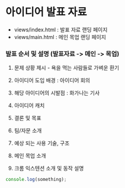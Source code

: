# 아이디어 발표 자료

- views/index.html : 발표 자료 랜딩 페이지
- views/main.html : 메인 목업 랜딩 페이지

### 발표 순서 및 설명 (발표자료 -> 메인 -> 목업)
1. 문제 상황 제시 - 욕을 먹는 사람들로 가벼운 환기

2. 아이디어 도입 배경 : 아이디어 회의

3. 해당 아이디어의 시발점 : 화가나는 기사

4. 아이디어 캐치

5. 결론 및 목표

6. 팀/자문 소개

7. 예상 되는 사용 기술, 구조

8. 메인 목업 소개

9. 크롬 익스텐션 소개 및 동작 설명

```js
console.log(something);
```

